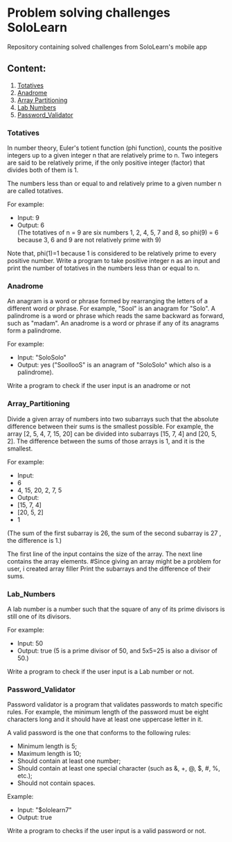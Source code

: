 # Problem solving challenges SoloLearn
Repository containing solved challenges from SoloLearn's mobile app
## Content:
1. [Totatives](#totatives)
2. [Anadrome](#anadrome)
3. [Array Partitioning](#array_partitioning)
4. [Lab Numbers](#lab_numbers)
5. [Password_Validator](#password_validator)

### Totatives
In number theory, Euler's totient function (phi function),
counts the positive integers up to a given integer n that are relatively prime to n.
Two integers are said to be relatively prime,
if the only positive integer (factor) that divides both of them is 1.

The numbers less than or equal to and relatively prime to a given number n are called totatives.

For example:
* Input: 9
* Output: 6  
(The totatives of n = 9 are six numbers 1, 2, 4, 5, 7 and 8, so phi(9) = 6 because 3, 6 and 9 are not relatively prime with 9)


Note that, phi(1)=1 because 1 is considered to be relatively prime to every positive number.
Write a program to take positive integer n as an input and print the number of totatives in the numbers less than or equal to n.

### Anadrome
An anagram is a word or phrase formed by rearranging the letters of a different word or phrase.
For example, "Sool" is an anagram for "Solo".
A palindrome is a word or phrase which reads the same backward as forward, such as "madam".
An anadrome is a word or phrase if any of its anagrams form a palindrome.

For example:
* Input: "SoloSolo"
* Output: yes ("SoollooS" is an anagram of "SoloSolo" which also is a palindrome). 

Write a program to check if the user input is an anadrome or not

### Array_Partitioning
Divide a given array of numbers into two subarrays such that
the absolute difference between their sums is the smallest possible. 
For example, the array [2, 5, 4, 7, 15, 20] can be
divided into subarrays [15, 7, 4] and [20, 5, 2]. 
The difference between the sums of those arrays is 1, and it is the smallest.

For example:
* Input:
* 6
* 4, 15, 20, 2, 7, 5
* Output:
* [15, 7, 4]
* [20, 5, 2]
* 1

(The sum of the first subarray is 26, the sum of the second subarray is 27
, the difference is 1.)

The first line of the input contains the size of the array.
The next line contains the array elements. 
#Since giving an array might be a problem for user, i created array filler
Print the subarrays and the difference of their sums.

### Lab_Numbers
A lab number is a number such that the square of any of its prime divisors is still one of its divisors.

For example:
* Input: 50
* Output: true (5 is a prime divisor of 50, and 5x5=25 is also a divisor of 50.)

Write a program to check if the user input is a Lab number or not.

### Password_Validator
Password validator is a program that validates passwords to match specific rules. For example, the minimum length of the password must be eight characters long and it should have at least one uppercase letter in it. 

A valid password is the one that conforms to the following rules:
 - Minimum length is 5;
 - Maximum length is 10;
 - Should contain at least one number;
 - Should contain at least one special character (such as &, +, @, $, #, %, etc.);
 - Should not contain spaces.
 
Example:
* Input: "$ololearn7"
* Output: true

Write a program to checks if the user input is a valid password or not.

